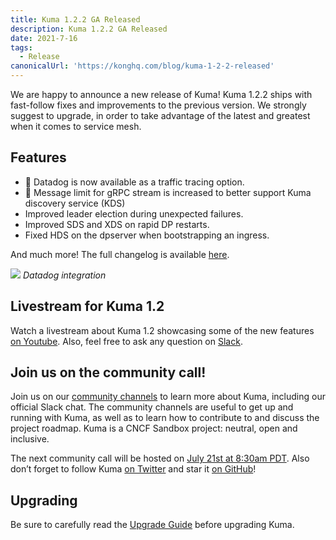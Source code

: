 ```yaml
---
title: Kuma 1.2.2 GA Released 
description: Kuma 1.2.2 GA Released
date: 2021-7-16
tags:
  - Release
canonicalUrl: 'https://konghq.com/blog/kuma-1-2-2-released'
---
```


We are happy to announce a new release of Kuma! Kuma 1.2.2 ships with fast-follow fixes and improvements to the previous version. We strongly suggest to upgrade, in order to take advantage of the latest and greatest when it comes to service mesh.

## Features

* :rocket: Datadog is now available as a traffic tracing option.
* :rocket: Message limit for gRPC stream is increased to better support Kuma discovery service (KDS)
* Improved leader election during unexpected failures.
* Improved SDS and XDS on rapid DP restarts.
* Fixed HDS on the dpserver when bootstrapping an ingress.

And much more! The full changelog is available [here](https://github.com/kumahq/kuma/blob/master/CHANGELOG.md).

![](/images/blog/datadog.png)
_Datadog integration_

## Livestream for Kuma 1.2

Watch a livestream about Kuma 1.2 showcasing some of the new features [on Youtube](https://www.youtube.com/watch?v=d0_OZ0c44mM&ab_channel=Kong). Also, feel free to ask any question on [Slack](https://kuma.io/community/).

## Join us on the community call!

Join us on our [community channels](https://kuma.io/community/) to learn more about Kuma, including our official Slack chat. The community channels are useful to get up and running with Kuma, as well as to learn how to contribute to and discuss the project roadmap. Kuma is a CNCF Sandbox project: neutral, open and inclusive.

The next community call will be hosted on [July 21st at 8:30am PDT](https://kuma.io/community/). Also don’t forget to follow Kuma [on Twitter](https://twitter.com/kumamesh) and star it [on GitHub](https://github.com/kumahq/kuma)!

## Upgrading

Be sure to carefully read the [Upgrade Guide](https://github.com/kumahq/kuma/blob/master/UPGRADE.md) before upgrading Kuma.

